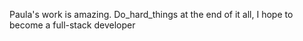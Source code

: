 Paula's work is amazing. Do_hard_things
at the end of it all, I hope to become a full-stack developer
